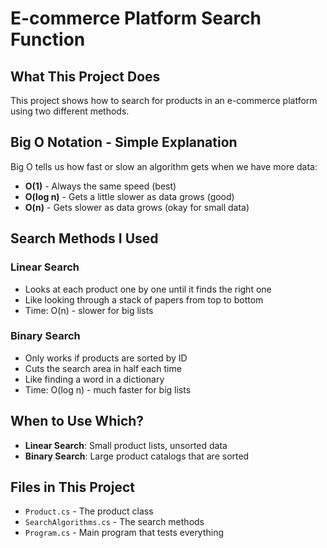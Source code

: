 # E-commerce Platform Search Function

## What This Project Does
This project shows how to search for products in an e-commerce platform using two different methods.

## Big O Notation - Simple Explanation
Big O tells us how fast or slow an algorithm gets when we have more data:
- **O(1)** - Always the same speed (best)
- **O(log n)** - Gets a little slower as data grows (good)
- **O(n)** - Gets slower as data grows (okay for small data)

## Search Methods I Used

### Linear Search
- Looks at each product one by one until it finds the right one
- Like looking through a stack of papers from top to bottom
- Time: O(n) - slower for big lists

### Binary Search
- Only works if products are sorted by ID
- Cuts the search area in half each time
- Like finding a word in a dictionary
- Time: O(log n) - much faster for big lists

## When to Use Which?
- **Linear Search**: Small product lists, unsorted data
- **Binary Search**: Large product catalogs that are sorted

## Files in This Project
- `Product.cs` - The product class
- `SearchAlgorithms.cs` - The search methods
- `Program.cs` - Main program that tests everything
